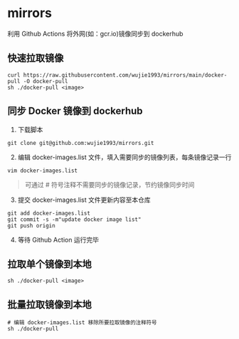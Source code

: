 # mirrors

利用 Github Actions 将外网(如：gcr.io)镜像同步到 dockerhub

## 快速拉取镜像

```
curl https://raw.githubusercontent.com/wujie1993/mirrors/main/docker-pull -O docker-pull
sh ./docker-pull <image>
```

## 同步 Docker 镜像到 dockerhub

1. 下载脚本

```
git clone git@github.com:wujie1993/mirrors.git
```

2. 编辑 docker-images.list 文件，填入需要同步的镜像列表，每条镜像记录一行

```
vim docker-images.list
```

> 可通过 # 符号注释不需要同步的镜像记录，节约镜像同步时间

3. 提交 docker-images.list 文件更新内容至本仓库

```
git add docker-images.list
git commit -s -m"update docker image list"
git push origin
```

4. 等待 Github Action 运行完毕

## 拉取单个镜像到本地

```
sh ./docker-pull <image>
```

## 批量拉取镜像到本地

```
# 编辑 docker-images.list 移除所要拉取镜像的注释符号
sh ./docker-pull
```